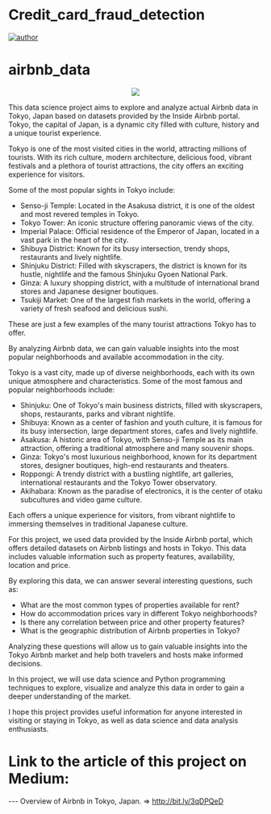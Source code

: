 # Credit_card_fraud_detection

[![author](https://img.shields.io/badge/author-gabrielduarte-red.svg)](https://www.linkedin.com/in/gabriel-duarte-671074146/)
# airbnb_data
<p align="center">
  <img src="Capa-GitHub-Airbnb.png" >
</p>

This data science project aims to explore and analyze actual Airbnb data in Tokyo, Japan based on datasets provided by the Inside Airbnb portal. Tokyo, the capital of Japan, is a dynamic city filled with culture, history and a unique tourist experience.

Tokyo is one of the most visited cities in the world, attracting millions of tourists. With its rich culture, modern architecture, delicious food, vibrant festivals and a plethora of tourist attractions, the city offers an exciting experience for visitors.

Some of the most popular sights in Tokyo include:

- Senso-ji Temple: Located in the Asakusa district, it is one of the oldest and most revered temples in Tokyo.
- Tokyo Tower: An iconic structure offering panoramic views of the city.
- Imperial Palace: Official residence of the Emperor of Japan, located in a vast park in the heart of the city.
- Shibuya District: Known for its busy intersection, trendy shops, restaurants and lively nightlife.
- Shinjuku District: Filled with skyscrapers, the district is known for its hustle, nightlife and the famous Shinjuku Gyoen National Park.
- Ginza: A luxury shopping district, with a multitude of international brand stores and Japanese designer boutiques.
- Tsukiji Market: One of the largest fish markets in the world, offering a variety of fresh seafood and delicious sushi.

These are just a few examples of the many tourist attractions Tokyo has to offer.

By analyzing Airbnb data, we can gain valuable insights into the most popular neighborhoods and available accommodation in the city.

 Tokyo is a vast city, made up of diverse neighborhoods, each with its own unique atmosphere and characteristics. Some of the most famous and popular neighborhoods include:

- Shinjuku: One of Tokyo's main business districts, filled with skyscrapers, shops, restaurants, parks and vibrant nightlife.
- Shibuya: Known as a center of fashion and youth culture, it is famous for its busy intersection, large department stores, cafes and lively nightlife.
- Asakusa: A historic area of Tokyo, with Senso-ji Temple as its main attraction, offering a traditional atmosphere and many souvenir shops.
- Ginza: Tokyo's most luxurious neighborhood, known for its department stores, designer boutiques, high-end restaurants and theaters.
- Roppongi: A trendy district with a bustling nightlife, art galleries, international restaurants and the Tokyo Tower observatory.
- Akihabara: Known as the paradise of electronics, it is the center of otaku subcultures and video game culture.

 Each offers a unique experience for visitors, from vibrant nightlife to immersing themselves in traditional Japanese culture.
 
 For this project, we used data provided by the Inside Airbnb portal, which offers detailed datasets on Airbnb listings and hosts in Tokyo. This data includes valuable information such as property features, availability, location and price.
 
 By exploring this data, we can answer several interesting questions, such as:

 - What are the most common types of properties available for rent?
 - How do accommodation prices vary in different Tokyo neighborhoods?
 - Is there any correlation between price and other property features?
 - What is the geographic distribution of Airbnb properties in Tokyo?

Analyzing these questions will allow us to gain valuable insights into the Tokyo Airbnb market and help both travelers and hosts make informed decisions.

In this project, we will use data science and Python programming techniques to explore, visualize and analyze this data in order to gain a deeper understanding of the market.

I hope this project provides useful information for anyone interested in visiting or staying in Tokyo, as well as data science and data analysis enthusiasts.

# Link to the article of this project on Medium:
--- Overview of Airbnb in Tokyo, Japan. => http://bit.ly/3qDPQeD
   
